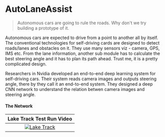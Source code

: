 # AutoLaneAssist

>Autonomous cars are going to rule the roads. Why don't we try building a prototype of it.

Autonomous cars are expected to drive from a point to another all by itself. The conventional technologies for self-driving cards are designed to detect roads/lanes and obstacles on it. They use many sensors viz - camera, GPS, IMS etc. From the lane information, another sub module has to calculate the best steering angle and it has to plan its path ahead. Trust me, it is a pretty complicated design.

Researchers in Nvidia developed an end-to-end deep learning system for self-driving cars. Their system reads camera images and outputs steering angle, there by they call it an end-to-end system. They designed a deep CNN network to understand the relation betwen camera images and steering angle.

#### The Network

|Lake Track Test Run Video|
|:--------:|
|[![Lake Track](http://img.youtube.com/vi/MEBihons2IU/0.jpg)](https://youtu.be/MEBihons2IU)|